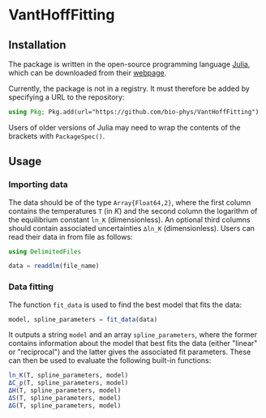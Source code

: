 # VantHoffFitting



## Installation

The package is written in the open-source programming language [Julia](https://github.com/JuliaLang/julia), which can be downloaded from their [webpage](https://julialang.org/downloads/#download_julia).  

Currently, the package is not in a registry.  It must therefore be added by specifying a URL to the repository:
```julia
using Pkg; Pkg.add(url="https://github.com/bio-phys/VantHoffFitting")
```
Users of older versions of Julia may need to wrap the contents of the brackets with `PackageSpec()`.  



## Usage

### Importing data

The data should be of the type `Array{Float64,2}`, where the first column contains the temperatures `T` (in *K*) and the second column the logarithm of the equilibrium constant `ln_K` (dimensionless).  An optional third columns should contain associated uncertainties `∆ln_K` (dimensionless).  Users can read their data in from file as follows:
```julia
using DelimitedFiles

data = readdlm(file_name)
```



### Data fitting

The function `fit_data` is used to find the best model that fits the data:
```julia
model, spline_parameters = fit_data(data)
```
It outputs a string `model` and an array `spline_parameters`, where the former contains information about the model that best fits the data (either "linear" or "reciprocal") and the latter gives the associated fit parameters.  These can then be used to evaluate the following built-in functions:
```julia
ln_K(T, spline_parameters, model)
ΔC_p(T, spline_parameters, model)
ΔH(T, spline_parameters, model)
ΔS(T, spline_parameters, model)
ΔG(T, spline_parameters, model)
```
